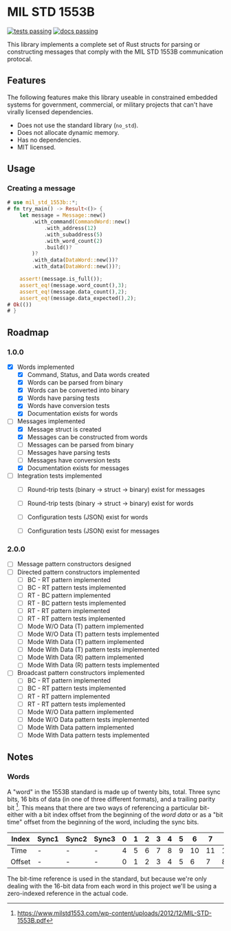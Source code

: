 # MIL STD 1553B

[![tests passing](https://github.com/mjhouse/mil_std_1553b/actions/workflows/testing.yaml/badge.svg)](https://github.com/mjhouse/mil_std_1553b/actions)
[![docs passing](https://github.com/mjhouse/mil_std_1553b/actions/workflows/documentation.yaml/badge.svg)](https://mjhouse.github.io/mil_std_1553b/)

This library implements a complete set of Rust structs for parsing or constructing messages that comply with
the MIL STD 1553B communication protocal.

## Features

The following features make this library useable in constrained embedded systems for government, commercial, 
or military projects that can't have virally licensed dependencies.

* Does not use the standard library (`no_std`).
* Does not allocate dynamic memory.
* Has no dependencies.
* MIT licensed.

## Usage

### Creating a message

```rust
# use mil_std_1553b::*;
# fn try_main() -> Result<()> {
    let message = Message::new()
        .with_command(CommandWord::new()
            .with_address(12)
            .with_subaddress(5)
            .with_word_count(2)
            .build()?
        )?
        .with_data(DataWord::new())?
        .with_data(DataWord::new())?;

    assert!(message.is_full());
    assert_eq!(message.word_count(),3);
    assert_eq!(message.data_count(),2);
    assert_eq!(message.data_expected(),2);
# Ok(())
# }
```

## Roadmap

### 1.0.0

- [x] Words implemented
    - [x] Command, Status, and Data words created
    - [x] Words can be parsed from binary
    - [x] Words can be converted into binary
    - [x] Words have parsing tests
    - [x] Words have conversion tests
    - [x] Documentation exists for words
- [ ] Messages implemented
    - [x] Message struct is created
    - [x] Messages can be constructed from words
    - [ ] Messages can be parsed from binary
    - [ ] Messages have parsing tests
    - [ ] Messages have conversion tests
    - [x] Documentation exists for messages
- [ ] Integration tests implemented
    - [ ] Round-trip tests (binary -> struct -> binary) exist for messages
    - [ ] Round-trip tests (binary -> struct -> binary) exist for words
    - [ ] Configuration tests (JSON) exist for words
    - [ ] Configuration tests (JSON) exist for messages


### 2.0.0

- [ ] Message pattern constructors designed
- [ ] Directed pattern constructors implemented
    - [ ] BC - RT pattern implemented
    - [ ] BC - RT pattern tests implemented
    - [ ] RT - BC pattern implemented
    - [ ] RT - BC pattern tests implemented
    - [ ] RT - RT pattern implemented
    - [ ] RT - RT pattern tests implemented
    - [ ] Mode W/O Data (T) pattern implemented
    - [ ] Mode W/O Data (T) pattern tests implemented
    - [ ] Mode With Data (T) pattern implemented
    - [ ] Mode With Data (T) pattern tests implemented
    - [ ] Mode With Data (R) pattern implemented
    - [ ] Mode With Data (R) pattern tests implemented
- [ ] Broadcast pattern constructors implemented
    - [ ] BC - RT pattern implemented
    - [ ] BC - RT pattern tests implemented
    - [ ] RT - RT pattern implemented
    - [ ] RT - RT pattern tests implemented
    - [ ] Mode W/O Data pattern implemented
    - [ ] Mode W/O Data pattern tests implemented
    - [ ] Mode With Data pattern implemented
    - [ ] Mode With Data pattern tests implemented

## Notes

### Words

A "word" in the 1553B standard is made up of twenty bits, total. Three sync bits, 16 bits of data (in one of 
three different formats), and a trailing parity bit [^1]. This means that there are two ways of referencing a particular 
bit- either with a bit index offset from the beginning of the *word data* or as a "bit time" offset from the beginning 
of the word, including the sync bits.

| Index  | Sync1 | Sync2 | Sync3 |  0 |  1 |  2 |  3 |  4 |  5 |  6 |  7 |  8 |  9 | 10 | 11 | 12 | 13 | 14 | 15 | Parity |
|--------|---    |---    |---    |----|----|----|----|----|----|----|----|----|----|----|----|----|----|----|----|---     |
| Time   | -     | -     | -     |  4 |  5 |  6 |  7 |  8 |  9 | 10 | 11 | 12 | 13 | 14 | 15 | 16 | 17 | 18 | 19 | -      |
| Offset | -     | -     | -     |  0 |  1 |  2 |  3 |  4 |  5 |  6 |  7 |  8 |  9 | 10 | 11 | 12 | 13 | 14 | 15 | -      |

The bit-time reference is used in the standard, but because we're only dealing with the 16-bit data from each word in this 
project we'll be using a zero-indexed reference in the actual code.

[^1]: <https://www.milstd1553.com/wp-content/uploads/2012/12/MIL-STD-1553B.pdf>